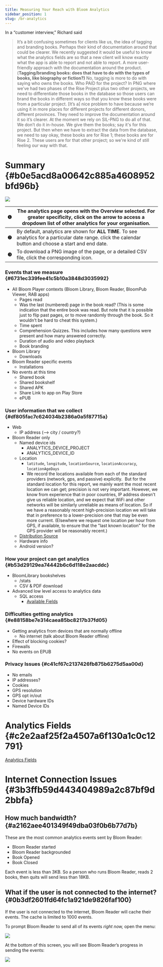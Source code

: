 ```yaml
---
title: Measuring Your Reach with Bloom Analytics
sidebar_position: 1
slug: /br-analytics
---
```




In a “customer interview,” Richard said


> It’s a bit confusing sometimes for clients like us, the idea of tagging and branding books. Perhaps their kind of documentation around that could be clearer. We recently suggested it would be useful to know what the analytics fields are so that a new client will know exactly what the app is able to report and not able to report. A more user-friendly approach with the documentation around the product. (**Tagging/branding books: does that have to do with the types of books, like biography or fiction?)** No, tagging is more to do with saying who owns the books. Who PAID for the project? In PNG where we’ve had two phases of the Rise Project plus two other projects, we need to differentiate those books in the database so those users can brand the books in different ways so that you know these books were from a particular project. [It’s a] nice problem to have because we’re using it in more places for different projects for different donors, different provinces. They need to improve the documentation around it so it’s clearer. At the moment we rely on SIL-PNG to do all of that. We don’t do it in-house. We give them the books; say it's for this project. But then when we have to extract the data from the database, we need to say okay, these books are for Rise 1; these books are for Rise 2. These users are for that other project; so we're kind of still feeling our way with that.


# Summary {#b0e5acd8a00642c885a4608952bfd96b}


![](./br-analytics.c1d02cb6-1524-494c-8885-9eeede9c78c3.png)


| **❶** | The analytics page opens with the **Overview** selected. For greater specificity, click on the arrow to access a dropdown list of other analytics for your organisation.  |
| ----- | ------------------------------------------------------------------------------------------------------------------------------------------------------------------------- |
| **❷** | By default, analytics are shown for **ALL TIME**. To see analytics for a particular date range. click the calendar button and choose a start and end date.                |
| **❸** | To download a PNG image of the page, or a detailed CSV file, click the corresponding icon.                                                                                |


### Events that we measure {#6731ec339fee41c5b10a3848d3035992}

- All Bloom Player contexts (Bloom Library, Bloom Reader, BloomPub Viewer, RAB apps)
	- Pages read
	- Was the last (numbered) page in the book read? (This is some indication that the entire book was read. But note that it is possible just to flip past pages, or to move randomly through the book. So it wouldn’t be hard to cheat this system.)
	- Time spent
	- Comprehension Quizzes. This includes how many questions were present and how many answered correctly.
	- Duration of audio and video playback
	- Book branding
- Bloom Library
	- Downloads
- Bloom Reader specific events
	- Installations
- No events at this time
	- Shared book
	- Shared bookshelf
	- Shared APK
	- Share Link to app on Play Store
	- ePUB

### User information that we collect {#df805fac7c624034b2386a0a5f87715a}

- Web
	- IP address (--> city / country?)
- Bloom Reader only
	- Named device ids
		- ANALYTICS_DEVICE_PROJECT
		- ANALYTICS_DEVICE_ID
	- Location
		- `latitude`, `longitude`, `locationSource`, `locationAccuracy`, `locationAgeDays`
		- We record the locations available from each of the standard providers (network, gps, and passive) explicitly.  But for the standard location for this report, we mainly want the most recent location we can get; precision is not very important. 
		However, we know from experience that in poor countries, IP address doesn't give us reliable location, and we expect that WiFi and other networks will be similarly unreliable as means of location. So if we have a reasonably recent high-precision location we will take that in preference to a lower-precision one that may be even more current. (Elsewhere we request one location per hour from GPS, if available, to ensure that the "last known location" for the GPS provider will be reasonably recent.)
	- [Distribution Source](/bloom-reader-distribution-tags)
	- Hardware info
	- Android version?

### How your project can get analytics {#b53d29129ea74442b6c6d118e2aacddc}

- BloomLibrary bookshelves
	- /stats
	- CSV & PDF download
- Advanced low level access to analytics data
	- SQL access
		- [Available Fields](/analytic-fields)

### Difficulties getting analytics {#e88158be7e314caea85bc8217b37fd05}

- Getting analytics from devices that are normally offline
	- No internet (talk about Bloom Reader offline)
- Effect of blocking cookies?
- Firewalls
- No events on EPUB

### Privacy Issues {#c41cf67c2137426fb875b6275d5aa00d}

- No emails
- IP addresses?
- Cookies
- GPS resolution
- GPS opt in/out
- Device hardware IDs
- Named Device IDs

# Analytics Fields {#c2e2aaf25f2a4507a6f130a1c0c12791}


[Analytics Fields](/analytic-fields)


# Internet Connection Issues {#3b3ffb59d443404989a2c87bf9d2bbfa}


## How much bandwidth? {#a2162aee401349f49dba03f0b6b77d7b}


These are the most common analytics events sent by Bloom Reader:

- Bloom Reader started
- Bloom Reader backgrounded
- Book Opened
- Book Closed

Each event is less than 3KB. So a person who runs Bloom Reader, reads 2 books, then quits will send less than 18KB.


## What if the user is not connected to the internet? {#0b3df2601fd64fc1a921de9826faf100}


If the user is not connected to the internet, Bloom Reader will cache their events. The cache is limited to 1000 events.


To prompt Bloom Reader to send all of its events _right now,_ open the menu:


![](./br-analytics.d1a0f157-98cf-4b9d-98e4-6484fc4b5db7.png)


At the bottom of this screen, you will see Bloom Reader’s progress in sending the events:


![](./br-analytics.c0efd0ed-abb1-45b0-9158-1a2a64ddf92b.png)

